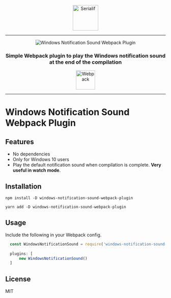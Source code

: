 <div align="center">
    <p align="center"><a href="https://serialif.com"><img width="80" height="80" src="https://serialif.com/images/serialif-white.png" alt="Serialif"></a>
<hr>
    <p align="center"><img src="https://serialif.com/images/windows-notification-sound-webpack-plugin-logo.png"
             alt="Windows Notification Sound Webpack Plugin"></p>

<h3 align="center">Simple Webpack plugin to play the Windows notification sound at the end of the compilation</h3>
<p align="center"><a href="https://github.com/webpack/webpack"><img width="60" height="60" src="https://webpack.js.org/assets/icon-square-big.svg" alt="Webpack"></a></p>
<hr>
</div>

# Windows Notification Sound Webpack Plugin

## Features
- No dependencies
- Only for Windows 10 users
- Play the default notification sound when compilation is complete. **Very useful in watch mode**.

## Installation

```
npm install -D windows-notification-sound-webpack-plugin

```
```
yarn add -D windows-notification-sound-webpack-plugin
```

## Usage

Include the following in your Webpack config.

```javascript
  const WindowsNotificationSound = require('windows-notification-sound-webpack-plugin');
  
  plugins: [
      new WindowsNotificationSound()
  ]
```

## License

MIT